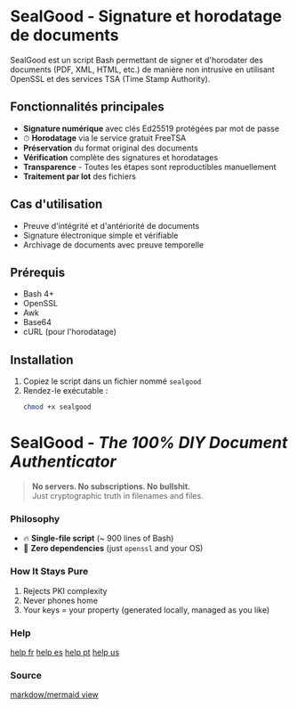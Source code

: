# SealGood - Signature et horodatage de documents

SealGood est un script Bash permettant de signer et d'horodater des documents
(PDF, XML, HTML, etc.) de manière non intrusive en utilisant OpenSSL et des
services TSA (Time Stamp Authority).

## Fonctionnalités principales

-  **Signature numérique** avec clés Ed25519 protégées par mot de passe
- ⏱ **Horodatage** via le service gratuit FreeTSA
-  **Préservation** du format original des documents
-  **Vérification** complète des signatures et horodatages
-  **Transparence** - Toutes les étapes sont reproductibles manuellement
-  **Traitement par lot** des fichiers

## Cas d'utilisation

- Preuve d'intégrité et d'antériorité de documents
- Signature électronique simple et vérifiable
- Archivage de documents avec preuve temporelle

## Prérequis

- Bash 4+
- OpenSSL
- Awk
- Base64
- cURL (pour l'horodatage)

## Installation

1. Copiez le script dans un fichier nommé `sealgood`
2. Rendez-le exécutable :
   ```bash
   chmod +x sealgood

# SealGood - *The 100% DIY Document Authenticator*  

> **No servers. No subscriptions. No bullshit.**  
> Just cryptographic truth in filenames and files.  

### Philosophy  
- 🔥 **Single-file script** (~ 900 lines of Bash)  
- 🧱 **Zero dependencies** (just `openssl` and your OS)  

### How It Stays Pure  
1. Rejects PKI complexity  
2. Never phones home  
3. Your keys = your property (generated locally, managed as you like)


### Help ###
[help fr](docs/fr/help_fr.md)
[help es](docs/es/help_es.md)
[help pt](docs/pt/help_pt.md)
[help us](docs/us/help_us.md)

### Source ###
[markdow/mermaid view](docs/fr/sealgood.md)

